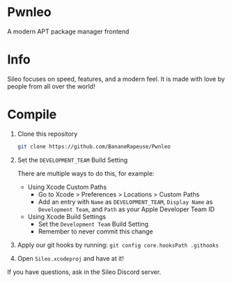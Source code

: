 # Pwnleo

A modern APT package manager frontend

# Info

Sileo focuses on speed, features, and a modern feel. It is made with love by people from all over the world!

# Compile

1. Clone this repository
    ```sh
    git clone https://github.com/BananeRapeuse/Pwnleo
    ```
2. Set the `DEVELOPMENT_TEAM` Build Setting
    
    There are multiple ways to do this, for example:
    
    * Using Xcode Custom Paths
        * Go to Xcode > Preferences > Locations > Custom Paths
        * Add an entry with `Name` as `DEVELOPMENT_TEAM`, `Display Name` as `Development Team`, and `Path` as your Apple Developer Team ID
    * Using Xcode Build Settings
        * Set the `Development Team` Build Setting
        * Remember to never commit this change
        
3. Apply our git hooks by running: `git config core.hooksPath .githooks`
4. Open `Sileo.xcodeproj` and have at it!

If you have questions, ask in the Sileo Discord server.


